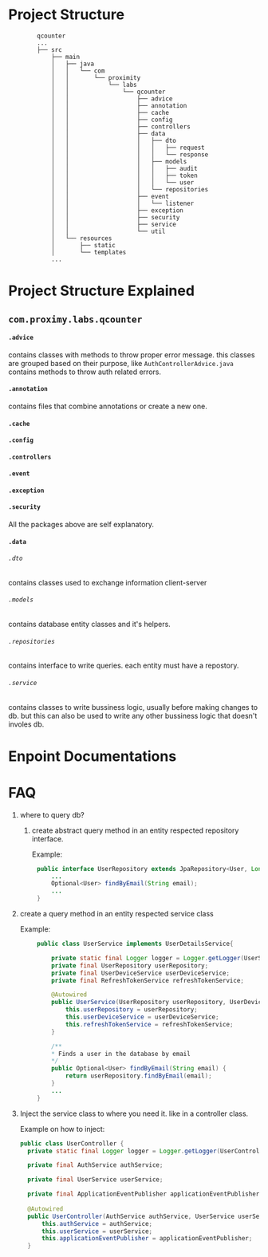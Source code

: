 
# Project Structure
```
        qcounter
        ...
        ├── src
            ├── main
            │   ├── java
            │   │   └── com
            │   │       └── proximity
            │   │           └── labs
            │   │               └── qcounter
            │   │                   ├── advice
            │   │                   ├── annotation
            │   │                   ├── cache
            │   │                   ├── config
            │   │                   ├── controllers
            │   │                   ├── data
            │   │                   │   ├── dto
            │   │                   │   │   ├── request
            │   │                   │   │   └── response
            │   │                   │   ├── models
            │   │                   │   │   ├── audit
            │   │                   │   │   ├── token
            │   │                   │   │   └── user
            │   │                   │   └── repositories
            │   │                   ├── event
            │   │                   │   └── listener
            │   │                   ├── exception
            │   │                   ├── security
            │   │                   ├── service
            │   │                   └── util
            │   └── resources
            │       ├── static
            │       └── templates
            ...
```
# Project Structure Explained

## ```com.proximy.labs.qcounter```

#### ```.advice```

contains classes with methods to throw proper error message. this classes are grouped based on their purpose, like ```AuthControllerAdvice.java``` contains methods to throw auth related errors.

#### ```.annotation```

contains files that combine annotations or create a new one.

#### ```.cache```

#### ```.config```

#### ```.controllers```

#### ```.event```

#### ```.exception```

#### ```.security```

All the packages above are self explanatory.

#### ```.data```

###### ```.dto```

contains classes used to exchange information client-server

###### ```.models```

contains database entity classes and it's helpers.

###### ```.repositories```

contains interface to write queries. each entity must have a repostory.

###### ```.service```

contains classes to write bussiness logic, usually before making changes to db. but this can also be used to write any other bussiness logic that doesn't involes db.



# Enpoint Documentations



# FAQ

1. where to query db?

   1. create abstract query method in an entity respected repository interface.

      Example:

```java
        public interface UserRepository extends JpaRepository<User, Long> {
            ...
            Optional<User> findByEmail(String email);
            ...
        }
```

   2. create a query method in an entity  respected service class

      Example:

```java
        public class UserService implements UserDetailsService{

            private static final Logger logger = Logger.getLogger(UserService.class);
            private final UserRepository userRepository;
            private final UserDeviceService userDeviceService;
            private final RefreshTokenService refreshTokenService;

            @Autowired
            public UserService(UserRepository userRepository, UserDeviceService userDeviceService, RefreshTokenService refreshTokenService) {
                this.userRepository = userRepository;
                this.userDeviceService = userDeviceService;
                this.refreshTokenService = refreshTokenService;
            }

            /**
            * Finds a user in the database by email
            */
            public Optional<User> findByEmail(String email) {
                return userRepository.findByEmail(email);
            }
            ...
        }
```

3. Inject the service class to where you need it. like in a controller class.

   Example on how to inject:

   ```java
   public class UserController {
     private static final Logger logger = Logger.getLogger(UserController.class);
   
     private final AuthService authService;
   
     private final UserService userService;
   
     private final ApplicationEventPublisher applicationEventPublisher;
     
     @Autowired
     public UserController(AuthService authService, UserService userService, ApplicationEventPublisher applicationEventPublisher) {
         this.authService = authService;
         this.userService = userService;
         this.applicationEventPublisher = applicationEventPublisher;
     }
   
   ```

   ​		